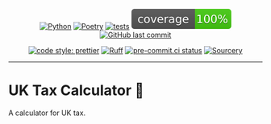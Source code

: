 <div align="center">

[![Python](https://img.shields.io/badge/Python-3.11+-blue.svg)](https://www.python.org/downloads/release/python-3110/)
[![Poetry](https://img.shields.io/endpoint?url=https://python-poetry.org/badge/v0.json)](https://python-poetry.org/)
[![tests](https://github.com/Bilbottom/uk-tax-calculator/actions/workflows/tests.yaml/badge.svg)](https://github.com/Bilbottom/uk-tax-calculator/actions/workflows/tests.yaml)
[![coverage](coverage.svg)](https://github.com/dbrgn/coverage-badge)
[![GitHub last commit](https://img.shields.io/github/last-commit/Bilbottom/uk-tax-calculator)](https://shields.io/badges/git-hub-last-commit)

[![code style: prettier](https://img.shields.io/badge/code_style-prettier-ff69b4.svg?style=flat-square)](https://github.com/prettier/prettier)
[![Ruff](https://img.shields.io/endpoint?url=https://raw.githubusercontent.com/astral-sh/ruff/main/assets/badge/v2.json)](https://github.com/astral-sh/ruff)
[![pre-commit.ci status](https://results.pre-commit.ci/badge/github/Bilbottom/uk-tax-calculator/main.svg)](https://results.pre-commit.ci/latest/github/Bilbottom/uk-tax-calculator/main)
[![Sourcery](https://img.shields.io/badge/Sourcery-enabled-brightgreen)](https://sourcery.ai)

</div>

---

# UK Tax Calculator 🧮

A calculator for UK tax.

